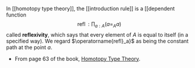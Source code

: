 In [[homotopy type theory]], the [[introduction rule]] is a [[dependent function 
$$\operatorname{refl} : \prod_{a : A} \big( a =_A a \big)$$
called **reflexivity**, which says that every element of $A$ is equal to itself (in a specified way). We regard $\operatorname{refl}_a}$ as being the constant path at the point $a$.

* From page 63 of the book, <a href="http://homotopytypetheory.org/book/">Homotopy Type Theory</a>.